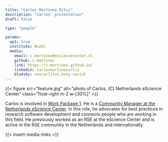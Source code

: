 ```yaml
---
title: "Carlos Martinez-Ortiz"
description: "Carlos' presentation"
draft: false

type: "people"

params:
  wp1: true
  institute: NLeSC
  media: 
    email: c.martinez@esciencecenter.nl
    github: c-martinez
    link: https://c-martinez.github.io/
    linkedin: carlosmartinezortiz
    bluesky: neocarlitos.bsky.social
---
```


{{< figure src="feature.jpg" alt="photo of Carlos, (C) Netherlands eScience Center" class="float-right m-2 w-[30%]" >}}

Carlos is involved in [Work Package 1](workpackages/01_framework_european_network/).
He is a [Community Manager at the Netherlands eScience Center](https://www.esciencecenter.nl/team/dr-carlos-martinez-ortiz/).
In this role, he advocates for best practices in research software development and connects people who are working in this field.
He previously worked as an RSE at the eScience Center and is active in the RSE community in the Netherlands and internationally.

{{< insert-media-links >}}
